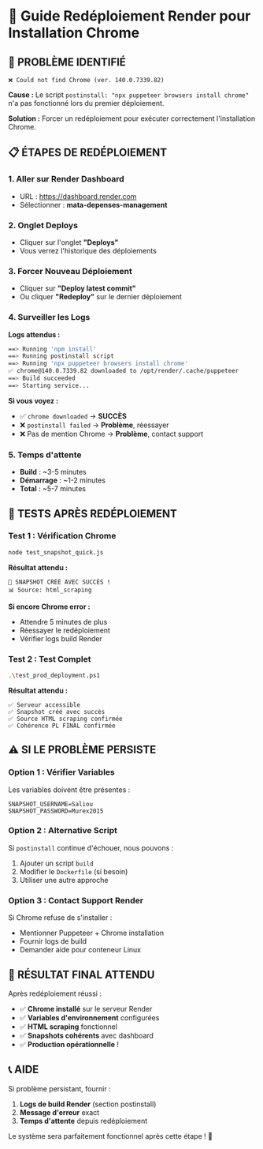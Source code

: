# 🚀 Guide Redéploiement Render pour Installation Chrome

## 🎯 **PROBLÈME IDENTIFIÉ**

```
❌ Could not find Chrome (ver. 140.0.7339.82)
```

**Cause :** Le script `postinstall: "npx puppeteer browsers install chrome"` n'a pas fonctionné lors du premier déploiement.

**Solution :** Forcer un redéploiement pour exécuter correctement l'installation Chrome.

## 📋 **ÉTAPES DE REDÉPLOIEMENT**

### **1. Aller sur Render Dashboard**
- URL : https://dashboard.render.com
- Sélectionner : **mata-depenses-management**

### **2. Onglet Deploys**
- Cliquer sur l'onglet **"Deploys"**
- Vous verrez l'historique des déploiements

### **3. Forcer Nouveau Déploiement**
- Cliquer sur **"Deploy latest commit"**
- Ou cliquer **"Redeploy"** sur le dernier déploiement

### **4. Surveiller les Logs**
**Logs attendus :**
```bash
==> Running 'npm install'
==> Running postinstall script
==> Running 'npx puppeteer browsers install chrome'
✅ chrome@140.0.7339.82 downloaded to /opt/render/.cache/puppeteer
==> Build succeeded
==> Starting service...
```

**Si vous voyez :**
- ✅ `chrome downloaded` → **SUCCÈS**
- ❌ `postinstall failed` → **Problème**, réessayer
- ❌ Pas de mention Chrome → **Problème**, contact support

### **5. Temps d'attente**
- **Build** : ~3-5 minutes
- **Démarrage** : ~1-2 minutes
- **Total** : ~5-7 minutes

## 🧪 **TESTS APRÈS REDÉPLOIEMENT**

### **Test 1 : Vérification Chrome**
```bash
node test_snapshot_quick.js
```

**Résultat attendu :**
```
🎉 SNAPSHOT CRÉÉ AVEC SUCCÈS !
📊 Source: html_scraping
```

**Si encore Chrome error :**
- Attendre 5 minutes de plus
- Réessayer le redéploiement
- Vérifier logs build Render

### **Test 2 : Test Complet**
```bash
.\test_prod_deployment.ps1
```

**Résultat attendu :**
```
✅ Serveur accessible
✅ Snapshot créé avec succès  
✅ Source HTML scraping confirmée
✅ Cohérence PL FINAL confirmée
```

## ⚠️ **SI LE PROBLÈME PERSISTE**

### **Option 1 : Vérifier Variables**
Les variables doivent être présentes :
```
SNAPSHOT_USERNAME=Saliou
SNAPSHOT_PASSWORD=Murex2015
```

### **Option 2 : Alternative Script**
Si `postinstall` continue d'échouer, nous pouvons :
1. Ajouter un script `build`
2. Modifier le `Dockerfile` (si besoin)
3. Utiliser une autre approche

### **Option 3 : Contact Support Render**
Si Chrome refuse de s'installer :
- Mentionner Puppeteer + Chrome installation
- Fournir logs de build
- Demander aide pour conteneur Linux

## 🎉 **RÉSULTAT FINAL ATTENDU**

Après redéploiement réussi :

- ✅ **Chrome installé** sur le serveur Render
- ✅ **Variables d'environnement** configurées  
- ✅ **HTML scraping** fonctionnel
- ✅ **Snapshots cohérents** avec dashboard
- ✅ **Production opérationnelle** !

## 📞 **AIDE**

Si problème persistant, fournir :
1. **Logs de build Render** (section postinstall)
2. **Message d'erreur** exact
3. **Temps d'attente** depuis redéploiement

Le système sera parfaitement fonctionnel après cette étape ! 🚀
